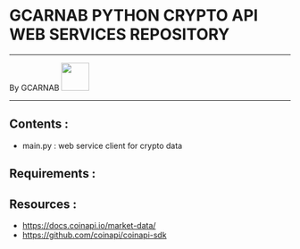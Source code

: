 # GCARNAB PYTHON CRYPTO API WEB SERVICES REPOSITORY
___

By GCARNAB <a href='https://github.com/gcarnab'> <img src='https://avatars.githubusercontent.com/u/15156604?v=4' width="50"/></a>
___

## Contents :

- main.py : web service client for crypto data

## Requirements :



## Resources :

- https://docs.coinapi.io/market-data/
- https://github.com/coinapi/coinapi-sdk
